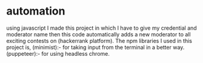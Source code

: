 # automation
using javascript I made this project in which I have to give my credential and moderator name then this code automatically adds a new moderator to all exciting contests on (hackerrank platform). The npm libraries I used in this project is, (minimist):- for taking input from the terminal in a better way. (puppeteer):- for using headless chrome.
